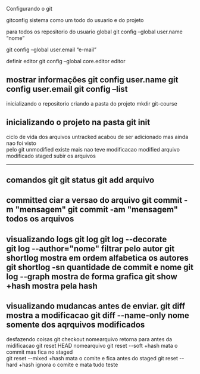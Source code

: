 Configurando o git

gitconfig sistema como um todo do usuario e do projeto

para todos os repositorio do usuario global
git config –global user.name “nome”

git config –global user.email “e-mail”

definir editor
git config –global core.editor editor

mostrar informações
git config user.name
git config user.email
git config –list
-------------------------------
inicializando o repositorio
criando a pasta do projeto
mkdir git-course

inicializando o projeto na pasta
git init
---------------------------------
ciclo de vida dos arquivos
untracked
acabou de ser adicionado mas ainda nao foi visto  
pelo git
unmodified
existe mais nao teve modificacao
modified
arquivo modificado
staged
subir os arquivos

--------------------
comandos git
git status
git add arquivo
---------------------
committed
ciar a versao do arquivo
git commit -m "mensagem"
git commit -am "mensagem" todos os arquivos
-------------------------
visualizando logs
git log
git log --decorate    
git log --author="nome"  filtrar pelo autor
git shortlog    mostra em ordem alfabetica os autores
git shortlog -sn quantidade de commit e nome
git log --graph   mostra de forma grafica
git show +hash  mostra pela hash
---------------------------
visualizando mudancas antes de enviar.
git diff    mostra a modificacao
git diff --name-only   nome somente dos aqrquivos modificados 
----------------------------
desfazendo coisas
git checkout nomearquivo   retorna para antes da midificacao
git reset HEAD nomearquivo 
git reset --soft +hash  mata o commit mas fica no staged   
git reset --mixed +hash   mata o comite e fica antes do staged
git reset --hard +hash  ignora o comite e mata tudo
teste
